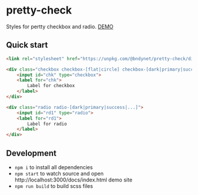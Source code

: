 # pretty-check

Styles for pertty checkbox and radio.
[DEMO](https://bndynet.github.io/pretty-check/)

## Quick start

```html
<link rel="stylesheet" href="https://unpkg.com/@bndynet/pretty-check/dist/pretty-check.css">

<div class="checkbox checkbox-[flat|circle] checkbox-[dark|primary|success|...]">
    <input id="chk" type="checkbox">
    <label for="chk">
        Label for checkbox
    </label>
</div>

<div class="radio radio-[dark|primary|success|...]">
    <input id="rd1" type="radio">
    <label for="rd1">
        Label for radio
    </label>
</div>
```

## Development

- `npm i` to install all dependencies
- `npm start` to watch source and open http://localhost:3000/docs/index.html demo site
- `npm run build` to build scss files
